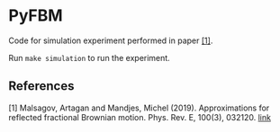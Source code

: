 PyFBM
=====

Code for simulation experiment performed in paper [[1]](#1).

Run `make simulation` to run the experiment.

## References
<a id="1">[1]</a> 
Malsagov, Artagan and Mandjes, Michel (2019).
Approximations for reflected fractional Brownian motion. 
Phys. Rev. E, 100(3), 032120.
[link](https://journals.aps.org/pre/abstract/10.1103/PhysRevE.100.032120)
